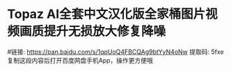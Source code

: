 # Topaz AI全套中文汉化版全家桶图片视频画质提升无损放大修复降噪
#链接: https://pan.baidu.com/s/1qpUoQ4FBCQAg9btYyN4oNw 提取码: 5fxe 复制这段内容后打开百度网盘手机App，操作更方便哦 
